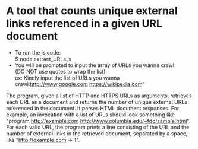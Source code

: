 # A tool that counts unique external links referenced in a given URL document
- To run the js code: <br />
    $ node extract_URLs.js <br />
- You will be prompted to input the array of URLs you wanna crawl<br />
    (DO NOT use quotes to wrap the list)<br />
    ex: Kindly input the list of URLs you wanna crawl:http://www.google.com https://wikipedia.com"
    
The program, given a list of HTTP and HTTPS URLs as arguments, retrieves each URL as a document and returns the number of unique external URLs referenced in the document. It parses HTML document responses. For example, an invocation with a list of URLs should look something like "program http://example.com http://www.columbia.edu/~fdc/sample.html". For each valid URL, the program prints a line consisting of the URL and the number of external links in the retrieved document, separated by a space, like "http://example.com -> 1".